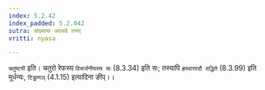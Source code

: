 ```yaml
---
index: 5.2.42
index_padded: 5.2.042
sutra: संख्याया अवयवे तयप्
vritti: nyasa

---
```

`चतुष्टयी` इति। चतुरो रेफस्य `विसर्जनीयस्य सः` (8.3.34) इति सः; तस्यापि `ह्रस्वात्तादौ तद्धिते` (8.3.99) इति मूर्धन्यः, `टिड्ढाणञ्` (4.1.15) इत्यादिना ङीप्।।